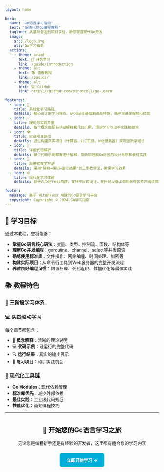 ```yaml
---
layout: home

hero:
  name: "Go语言学习指南"
  text: "系统化的Go编程教程"
  tagline: 从基础语法到项目实战，助您掌握现代Go开发
  image:
    src: /logo.svg
    alt: Go学习指南
  actions:
    - theme: brand
      text: 🚀 开始学习
      link: /guide/introduction
    - theme: alt
      text: 📚 查看教程
      link: /basics/
    - theme: alt
      text: 💻 GitHub
      link: https://github.com/minorcell/go-learn

features:
  - icon: 📖
    title: 系统化学习路径
    details: 精心设计的学习路线，从Go语言基础到高级特性，循序渐进掌握核心技能
  - icon: 💡
    title: 理论与实践并重
    details: 每个概念都配有详细解释和代码示例，理论学习与动手实践相结合
  - icon: 🛠️
    title: 实战项目驱动
    details: 通过构建真实项目（计算器、CLI工具、Web服务器）来巩固所学知识
  - icon: 📝
    title: 详细代码解析
    details: 每个代码示例都有逐行解释，帮助您理解Go语言的设计思想和最佳实践
  - icon: 🎯
    title: 渐进式教学方法
    details: 采用"解释→编码→运行结果"的三步教学法，确保学习效果
  - icon: 🌐
    title: 现代化学习体验
    details: 基于VitePress构建，支持响应式设计，在任何设备上都能获得优秀的阅读体验

footer:
  message: 基于 VitePress 构建的Go语言学习平台
  copyright: Copyright © 2024 Go学习指南
---
```


## 🎯 学习目标

通过本教程，您将能够：

- **掌握Go语言核心语法**：变量、类型、控制流、函数、结构体等
- **理解Go并发编程**：goroutine、channel、select等并发原语
- **熟练使用标准库**：文件操作、网络编程、时间处理、加密等
- **构建实际项目**：从命令行工具到Web服务器的完整开发流程
- **养成良好编程习惯**：错误处理、代码组织、性能优化等最佳实践

## 📚 教程特色

### 🔄 三阶段学习体系

<MermaidDiagram code="graph LR
    A[基础语法] --> B[进阶特性] --> C[项目实战]
    A --> A1[变量类型]
    A --> A2[控制流程]
    A --> A3[函数方法]
    B --> B1[并发编程]
    B --> B2[网络操作]
    B --> B3[系统编程]
    C --> C1[CLI工具]
    C --> C2[Web服务]
    C --> C3[完整应用]" />

### 💻 实践驱动学习

每个章节都包含：
- 📖 **概念解释**：清晰的理论说明
- 💻 **代码示例**：可运行的完整代码
- 🔍 **运行结果**：真实的输出展示
- 🎯 **练习项目**：动手实践机会

### 🚀 现代化工具链

- **Go Modules**：现代依赖管理
- **标准库优先**：减少外部依赖
- **最佳实践**：工业级代码规范
- **性能优化**：高效编程技巧

---

<div style="text-align: center; margin-top: 40px;">
  <h2>🎉 开始您的Go语言学习之旅</h2>
  <p>无论您是编程新手还是有经验的开发者，这里都有适合您的学习内容</p>
  <a href="/guide/introduction" style="display: inline-block; padding: 12px 24px; background: #00ADD8; color: white; text-decoration: none; border-radius: 6px; font-weight: bold; margin: 10px;">立即开始学习 →</a>
</div> 